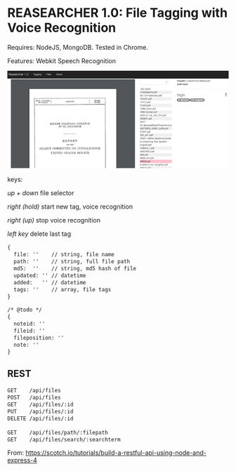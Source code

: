REASEARCHER 1.0: File Tagging with Voice Recognition
===================================================

Requires: NodeJS, MongoDB. Tested in Chrome.

Features: Webkit Speech Recognition

![In Progress](sample.png?raw=true "In Progress")

keys:

*up + down* file selector

*right (hold)* start new tag, voice recognition

*right (up)*   stop voice recognition

*left key* delete last tag

```
{ 
  file: ''    // string, file name
  path: ''    // string, full file path
  md5:  ''    // string, md5 hash of file
  updated: '' // datetime
  added:   '' // datetime
  tags: ''    // array, file tags
}
```
```
/* @todo */
{
  noteid: ''
  fileid: ''
  fileposition: ''
  note: ''
}
```

REST
----
```
GET    /api/files
POST   /api/files
GET    /api/files/:id
PUT    /api/files/:id
DELETE /api/files/:id

GET    /api/files/path/:filepath
GET    /api/files/search/:searchterm
```

From: 
https://scotch.io/tutorials/build-a-restful-api-using-node-and-express-4

